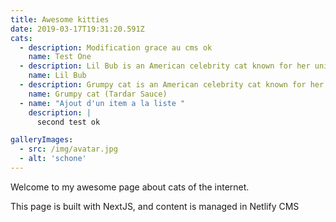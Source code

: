 ```yaml
---
title: Awesome kitties
date: 2019-03-17T19:31:20.591Z
cats:
  - description: Modification grace au cms ok
    name: Test One
  - description: Lil Bub is an American celebrity cat known for her unique appearance.
    name: Lil Bub
  - description: Grumpy cat is an American celebrity cat known for her grumpy appearance.
    name: Grumpy cat (Tardar Sauce)
  - name: "Ajout d'un item a la liste "
    description: |
      second test ok

galleryImages: 
  - src: /img/avatar.jpg
  - alt: 'schone'
---
```

Welcome to my awesome page about cats of the internet.

This page is built with NextJS, and content is managed in Netlify CMS